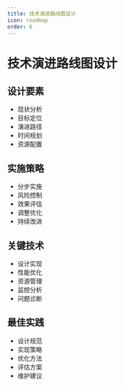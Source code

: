 ```yaml
---
title: 技术演进路线图设计
icon: roadmap
order: 6
---
```


# 技术演进路线图设计

## 设计要素
- 现状分析
- 目标定位
- 演进路径
- 时间规划
- 资源配置

## 实施策略
- 分步实施
- 风险控制
- 效果评估
- 调整优化
- 持续改进

## 关键技术
- 设计实现
- 性能优化
- 资源管理
- 监控分析
- 问题诊断

## 最佳实践
- 设计规范
- 实现策略
- 优化方法
- 评估方案
- 维护建议
